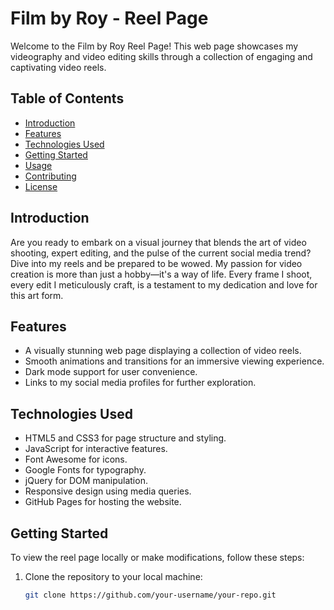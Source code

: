 # Film by Roy - Reel Page

Welcome to the Film by Roy Reel Page! This web page showcases my videography and video editing skills through a collection of engaging and captivating video reels.

## Table of Contents

- [Introduction](#introduction)
- [Features](#features)
- [Technologies Used](#technologies-used)
- [Getting Started](#getting-started)
- [Usage](#usage)
- [Contributing](#contributing)
- [License](#license)

## Introduction

Are you ready to embark on a visual journey that blends the art of video shooting, expert editing, and the pulse of the current social media trend? Dive into my reels and be prepared to be wowed. My passion for video creation is more than just a hobby—it's a way of life. Every frame I shoot, every edit I meticulously craft, is a testament to my dedication and love for this art form.

## Features

- A visually stunning web page displaying a collection of video reels.
- Smooth animations and transitions for an immersive viewing experience.
- Dark mode support for user convenience.
- Links to my social media profiles for further exploration.

## Technologies Used

- HTML5 and CSS3 for page structure and styling.
- JavaScript for interactive features.
- Font Awesome for icons.
- Google Fonts for typography.
- jQuery for DOM manipulation.
- Responsive design using media queries.
- GitHub Pages for hosting the website.

## Getting Started

To view the reel page locally or make modifications, follow these steps:

1. Clone the repository to your local machine:

   ```bash
   git clone https://github.com/your-username/your-repo.git
